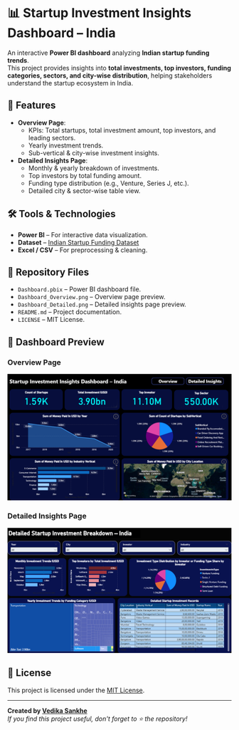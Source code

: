 # 📊 Startup Investment Insights Dashboard – India

An interactive **Power BI dashboard** analyzing **Indian startup funding trends**.  
This project provides insights into **total investments, top investors, funding categories, sectors, and city-wise distribution**, helping stakeholders understand the startup ecosystem in India.

## 🚀 Features
- **Overview Page**:
  - KPIs: Total startups, total investment amount, top investors, and leading sectors.
  - Yearly investment trends.
  - Sub-vertical & city-wise investment insights.
- **Detailed Insights Page**:
  - Monthly & yearly breakdown of investments.
  - Top investors by total funding amount.
  - Funding type distribution (e.g., Venture, Series J, etc.).
  - Detailed city & sector-wise table view.

## 🛠 Tools & Technologies
- **Power BI** – For interactive data visualization.
- **Dataset** – [Indian Startup Funding Dataset](https://www.kaggle.com/datasets/sudalairajkumar/indian-startup-funding)
- **Excel / CSV** – For preprocessing & cleaning.

## 📂 Repository Files
- `Dashboard.pbix` – Power BI dashboard file.
- `Dashboard_Overview.png` – Overview page preview.
- `Dashboard_Detailed.png` – Detailed insights page preview.
- `README.md` – Project documentation.
- `LICENSE` – MIT License.

## 📸 Dashboard Preview
### **Overview Page**
![Overview Dashboard](Dashboard_Overview.png)

### **Detailed Insights Page**
![Detailed Dashboard](Dashboard_Detailed.png)

## 📜 License
This project is licensed under the [MIT License](LICENSE).

---

**Created by [Vedika Sankhe](https://www.linkedin.com/in/vedika-sankhe-707700317)**  
*If you find this project useful, don't forget to ⭐ the repository!*
